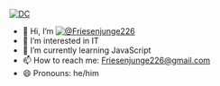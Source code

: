 [![DC](https://img.shields.io/badge/Community_Discord-blue)](https://discord.com/invite/b77hdjUuyX) 
- 👋 Hi, I’m [![@Friesenjunge226](https://img.shields.io/badge/@Friesenjunge226)](https://linktr.ee/friesenjunge226)
- 👀 I’m interested in IT
- 🌱 I’m currently learning JavaScript
- 📫 How to reach me: Friesenjunge226@gmail.com
- 😄 Pronouns: he/him

<!---
Friesenjunge226/Friesenjunge226 is a ✨ special ✨ repository because its `README.md` (this file) appears on your GitHub profile.
You can click the Preview link to take a look at your changes.
--->
